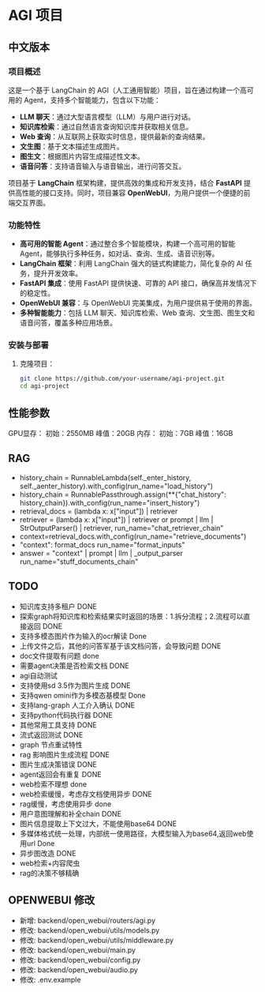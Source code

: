 # AGI 项目

## 中文版本

### 项目概述

这是一个基于 LangChain 的 AGI（人工通用智能）项目，旨在通过构建一个高可用的 Agent，支持多个智能能力，包含以下功能：

- **LLM 聊天**：通过大型语言模型（LLM）与用户进行对话。
- **知识库检索**：通过自然语言查询知识库并获取相关信息。
- **Web 查询**：从互联网上获取实时信息，提供最新的查询结果。
- **文生图**：基于文本描述生成图片。
- **图生文**：根据图片内容生成描述性文本。
- **语音问答**：支持语音输入与语音输出，进行问答交互。

项目基于 **LangChain** 框架构建，提供高效的集成和开发支持，结合 **FastAPI** 提供高性能的接口支持。同时，项目兼容 **OpenWebUI**，为用户提供一个便捷的前端交互界面。

### 功能特性

- **高可用的智能 Agent**：通过整合多个智能模块，构建一个高可用的智能 Agent，能够执行多种任务，如对话、查询、生成、语音识别等。
- **LangChain 框架**：利用 LangChain 强大的链式构建能力，简化复杂的 AI 任务，提升开发效率。
- **FastAPI 集成**：使用 FastAPI 提供快速、可靠的 API 接口，确保高并发情况下的稳定性。
- **OpenWebUI 兼容**：与 OpenWebUI 完美集成，为用户提供易于使用的界面。
- **多种智能能力**：包括 LLM 聊天、知识库检索、Web 查询、文生图、图生文和语音问答，覆盖多种应用场景。

### 安装与部署

1. 克隆项目：
   ```bash
   git clone https://github.com/your-username/agi-project.git
   cd agi-project

## 性能参数

GPU显存： 初始：2550MB 峰值：20GB
内存： 初始：7GB 峰值：16GB

## RAG
- history_chain = RunnableLambda(self._enter_history, self._aenter_history).with_config(run_name="load_history")
- history_chain = RunnablePassthrough.assign(**{"chat_history": history_chain}).with_config(run_name="insert_history")
- retrieval_docs = (lambda x: x["input"]) | retriever
- retriever = (lambda x: x["input"]) | retriever  or  prompt | llm | StrOutputParser() | retriever, run_name="chat_retriever_chain"
- context=retrieval_docs.with_config(run_name="retrieve_documents")
- "context": format_docs run_name="format_inputs"
- answer =  "context" | prompt | llm | _output_parser     run_name="stuff_documents_chain"

## TODO
- 知识库支持多租户 DONE
- 探索graph将知识库和检索结果实时返回的场景：1.拆分流程；2.流程可以直接返回 DONE
- 支持多模态图片作为输入的ocr解读 Done
- 上传文件之后，其他的问答军基于该文档问答，会导致问题 DONE
- doc文件提取有问题 done
- 需要agent决策是否检索文档 DONE
- agi自动测试
- 支持使用sd 3.5作为图片生成 DONE
- 支持qwen omini作为多模态基模型 Done
- 支持lang-graph 人工介入确认 DONE
- 支持python代码执行器 DONE
- 其他常用工具支持 DONE
- 流式返回测试 DONE
- graph 节点重试特性
- rag 影响图片生成流程 DONE
- 图片生成决策错误 DONE
- agent返回会有重复 DONE
- web检索不理想 done
- web检索缓慢，考虑存文档使用异步 DONE
- rag缓慢，考虑使用异步 done
- 用户意图理解和补全chain DONE
- 图片信息提取上下文过大，不能使用base64 DONE
- 多媒体格式统一处理，内部统一使用路径，大模型输入为base64,返回web使用url Done
- 异步图改造 DONE
- web检索+内容爬虫
- rag的决策不够精确
## OPENWEBUI 修改
- 新增: backend/open_webui/routers/agi.py
- 修改: backend/open_webui/utils/models.py
- 修改: backend/open_webui/utils/middleware.py
- 修改: backend/open_webui/main.py
- 修改: backend/open_webui/config.py
- 修改: backend/open_webui/audio.py
- 修改: .env.example